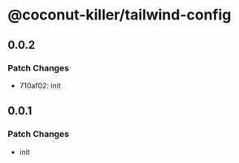 # @coconut-killer/tailwind-config

## 0.0.2

### Patch Changes

- 710af02: init

## 0.0.1

### Patch Changes

- init
